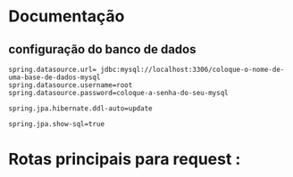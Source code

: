 #  Documentação 

## configuração do banco de dados

```
spring.datasource.url= jdbc:mysql://localhost:3306/coloque-o-nome-de-uma-base-de-dados-mysql
spring.datasource.username=root
spring.datasource.password=coloque-a-senha-do-seu-mysql

spring.jpa.hibernate.ddl-auto=update

spring.jpa.show-sql=true
```

# Rotas principais para request :

